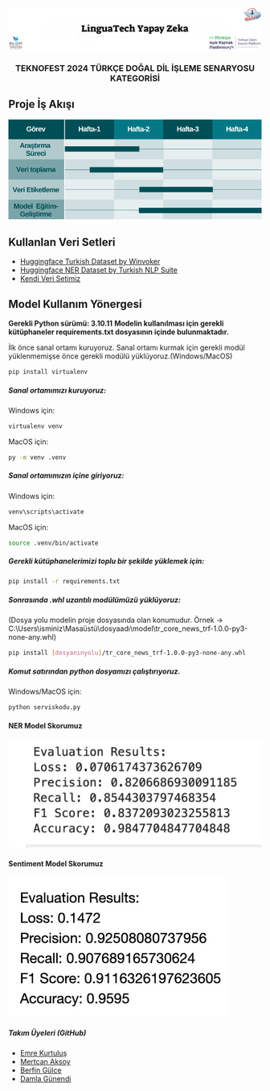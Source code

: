 
![](READMEsrc/giris.png)
<h3 style="text-align: center;">TEKNOFEST 2024 TÜRKÇE DOĞAL DİL İŞLEME SENARYOSU KATEGORİSİ</h3>

## Proje İş Akışı
![](READMEsrc/isakisi.png)

## Kullanlan Veri Setleri
* [Huggingface Turkish Dataset by Winvoker](https://huggingface.co/datasets/winvoker/turkish-sentiment-analysis-dataset)
* [Huggingface NER Dataset by Turkish NLP Suite](https://huggingface.co/datasets/turkish-nlp-suite/turkish-wikiNER)
* [Kendi Veri Setimiz](VeriSeti\sikayetler.csv)

## Model Kullanım Yönergesi
**Gerekli Python sürümü: 3.10.11**
**Modelin kullanılması için gerekli kütüphaneler requirements.txt dosyasının içinde bulunmaktadır.**

İlk önce sanal ortamı kuruyoruz.
Sanal ortamı kurmak için gerekli modül yüklenmemişse önce gerekli modülü yüklüyoruz.(Windows/MacOS)
```bash
pip install virtualenv
 ```

##### Sanal ortamımızı kuruyoruz:
Windows için:
```bash
virtualenv venv
```
MacOS için:
```bash
py -m venv .venv
```

##### Sanal ortamımızın içine giriyoruz:
Windows için:
```bash
venv\scripts\activate
 ```
MacOS için:
```bash 
source .venv/bin/activate
```


##### Gerekli kütüphanelerimizi toplu bir şekilde yüklemek için:
```bash 
pip install -r requirements.txt
```

##### Sonrasında .whl uzantılı modülümüzü yüklüyoruz:
(Dosya yolu modelin proje dosyasında olan konumudur. Örnek -> C:\Users\isminiz\Masaüstü\dosyaadı\model\tr_core_news_trf-1.0.0-py3-none-any.whl)
```bash
pip install [dosyanınyolu]/tr_core_news_trf-1.0.0-py3-none-any.whl
```

##### Komut satırından python dosyamızı çalıştırıyoruz.
Windows/MacOS için:
```bash
python serviskodu.py
```

#### NER Model Skorumuz
![NER MODEL SKORU](READMEsrc/Ner-Model-Skorlari.jpeg)

#### Sentiment Model Skorumuz
![SENTIMENT MODEL SKORU](READMEsrc/Sentiment-Model-Skorlari.jpeg)

##### Takım Üyeleri (GitHub)
* [Emre Kurtuluş](https://github.com/EmreKurtuls)
* [Mertcan Aksoy](https://github.com/mertcanaksoy34)
* [Berfin Gülce](https://github.com/berfingulce04)
* [Damla Günendi](https://github.com/Damlagnnd)


